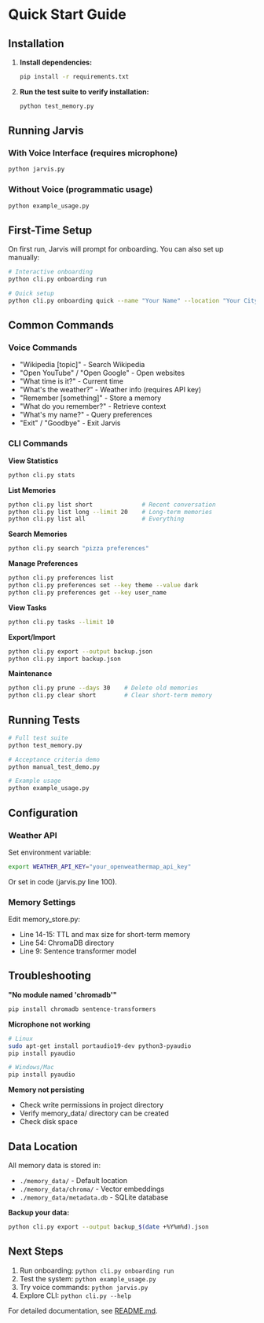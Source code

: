 # Quick Start Guide

## Installation

1. **Install dependencies:**
   ```bash
   pip install -r requirements.txt
   ```

2. **Run the test suite to verify installation:**
   ```bash
   python test_memory.py
   ```

## Running Jarvis

### With Voice Interface (requires microphone)
```bash
python jarvis.py
```

### Without Voice (programmatic usage)
```bash
python example_usage.py
```

## First-Time Setup

On first run, Jarvis will prompt for onboarding. You can also set up manually:

```bash
# Interactive onboarding
python cli.py onboarding run

# Quick setup
python cli.py onboarding quick --name "Your Name" --location "Your City"
```

## Common Commands

### Voice Commands
- "Wikipedia [topic]" - Search Wikipedia
- "Open YouTube" / "Open Google" - Open websites
- "What time is it?" - Current time
- "What's the weather?" - Weather info (requires API key)
- "Remember [something]" - Store a memory
- "What do you remember?" - Retrieve context
- "What's my name?" - Query preferences
- "Exit" / "Goodbye" - Exit Jarvis

### CLI Commands

**View Statistics**
```bash
python cli.py stats
```

**List Memories**
```bash
python cli.py list short              # Recent conversation
python cli.py list long --limit 20    # Long-term memories
python cli.py list all                # Everything
```

**Search Memories**
```bash
python cli.py search "pizza preferences"
```

**Manage Preferences**
```bash
python cli.py preferences list
python cli.py preferences set --key theme --value dark
python cli.py preferences get --key user_name
```

**View Tasks**
```bash
python cli.py tasks --limit 10
```

**Export/Import**
```bash
python cli.py export --output backup.json
python cli.py import backup.json
```

**Maintenance**
```bash
python cli.py prune --days 30    # Delete old memories
python cli.py clear short        # Clear short-term memory
```

## Running Tests

```bash
# Full test suite
python test_memory.py

# Acceptance criteria demo
python manual_test_demo.py

# Example usage
python example_usage.py
```

## Configuration

### Weather API
Set environment variable:
```bash
export WEATHER_API_KEY="your_openweathermap_api_key"
```

Or set in code (jarvis.py line 100).

### Memory Settings
Edit memory_store.py:
- Line 14-15: TTL and max size for short-term memory
- Line 54: ChromaDB directory
- Line 9: Sentence transformer model

## Troubleshooting

**"No module named 'chromadb'"**
```bash
pip install chromadb sentence-transformers
```

**Microphone not working**
```bash
# Linux
sudo apt-get install portaudio19-dev python3-pyaudio
pip install pyaudio

# Windows/Mac
pip install pyaudio
```

**Memory not persisting**
- Check write permissions in project directory
- Verify memory_data/ directory can be created
- Check disk space

## Data Location

All memory data is stored in:
- `./memory_data/` - Default location
- `./memory_data/chroma/` - Vector embeddings
- `./memory_data/metadata.db` - SQLite database

**Backup your data:**
```bash
python cli.py export --output backup_$(date +%Y%m%d).json
```

## Next Steps

1. Run onboarding: `python cli.py onboarding run`
2. Test the system: `python example_usage.py`
3. Try voice commands: `python jarvis.py`
4. Explore CLI: `python cli.py --help`

For detailed documentation, see [README.md](README.md).
